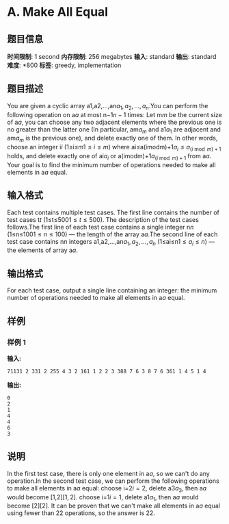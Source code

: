 # A. Make All Equal

## 题目信息

**时间限制**: 1 second
**内存限制**: 256 megabytes
**输入**: standard
**输出**: standard
**难度**: *800
**标签**: greedy, implementation

## 题目描述

You are given a cyclic array a1,a2,…,an$a_1, a_2, \ldots, a_n$.You can perform the following operation on a$a$ at most n−1$n - 1$ times: Let m$m$ be the current size of a$a$, you can choose any two adjacent elements where the previous one is no greater than the latter one (In particular, am$a_m$ and a1$a_1$ are adjacent and am$a_m$ is the previous one), and delete exactly one of them. In other words, choose an integer i$i$ (1≤i≤m$1 \leq i \leq m$) where ai≤a(imodm)+1$a_i \leq a_{(i \bmod m) + 1}$ holds, and delete exactly one of ai$a_i$ or a(imodm)+1$a_{(i \bmod m) + 1}$ from a$a$. Your goal is to find the minimum number of operations needed to make all elements in a$a$ equal.

## 输入格式

Each test contains multiple test cases. The first line contains the number of test cases t$t$ (1≤t≤500$1 \le t \le 500$). The description of the test cases follows.The first line of each test case contains a single integer n$n$ (1≤n≤100$1 \le n \le 100$) — the length of the array a$a$.The second line of each test case contains n$n$ integers a1,a2,…,an$a_1, a_2, \ldots, a_n$ (1≤ai≤n$1 \le a_i \le n$) — the elements of array a$a$.

## 输出格式

For each test case, output a single line containing an integer: the minimum number of operations needed to make all elements in a$a$ equal.

## 样例

### 样例 1

**输入:**
```
71131 2 331 2 255 4 3 2 161 1 2 2 3 388 7 6 3 8 7 6 361 1 4 5 1 4
```

**输出:**
```
0
2
1
4
4
6
3
```

## 说明

In the first test case, there is only one element in a$a$, so we can't do any operation.In the second test case, we can perform the following operations to make all elements in a$a$ equal: choose i=2$i = 2$, delete a3$a_3$, then a$a$ would become [1,2]$[1, 2]$. choose i=1$i = 1$, delete a1$a_1$, then a$a$ would become [2]$[2]$. It can be proven that we can't make all elements in a$a$ equal using fewer than 2$2$ operations, so the answer is 2$2$.
